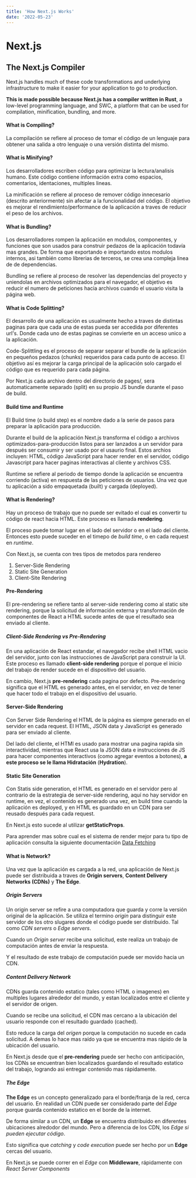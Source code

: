 ```yaml
---
title: 'How Next.js Works'
date: '2022-05-23'
---
```


# Next.js

## The Next.js Compiler
Next.js handles much of these code transformations and underlying infrastructure to make it easier for your application to go to production.

**This is made possible because Next.js has a compiler written in Rust**, a low-level programming language, and SWC, a platform that can be used for compilation, minification, bundling, and more.

#### What is Compiling?

La compilación se refiere al proceso de tomar el código de un lenguaje para obtener una salida a otro lenguaje o una versión distinta del mismo.

#### What is Minifying?

Los desarrolladores escriben código para optimizar la lectura/analisis humano. Este código contiene información extra como espacios, comentarios, identaciones, multiples lineas. 

La minificación se refiere al proceso de remover código innecesario (descrito anteriormente) sin afectar a la funcionalidad del código. El objetivo es mejorar el rendimiento/performance de la aplicación a traves de reducir el peso de los archivos.

#### What is Bundling?

Los desarrolladores rompen la aplicación en modulos, componentes, y funciones que son usados para construir pedazos de la aplicación todavía mas grandes. De forma que exportando e importando estos modulos internos, asi también como librerias de terceros, se crea una compleja linea de de dependencias. 

Bundling se refiere al proceso de resolver las dependencias del proyecto y uniendolas en archivos optimizados para el navegador, el objetivo es reducir el numero de peticiones hacia archivos cuando el usuario visita la página web.

#### What is Code Splitting?

El desarrollo de una aplicación es usualmente hecho a traves de distintas paginas para que cada una de estas pueda ser accedida por diferentes url's. Donde cada uno de estas paginas se convierte en un acceso unico a la aplicación. 

Code-Splittling es el proceso de separar separar el bundle de la aplicación en pequeños pedazos (chunks) requeridos para cada punto de acceso. El objetivo así es mejorar la carga principal de la aplicación solo cargado el código que es requerido para cada página.

Por Next.js cada archivo dentro del directorio de pages/, sera automaticamente separado (split) en su propio JS bundle durante el paso de build.

#### Build time and Runtime

El Build time (o build step) es el nombre dado a la serie de pasos para preparar la aplicación para producción. 

Durante el build de la aplicación Next.js transforma el código a archivos optimizados-para-producción listos para ser lanzados a un servidor para después ser consumir y ser usado por el usaurio final.
Estos archios incluyen: HTML, código JavaScript para hacer render en el servidor, código Javascript para hacer paginas interactivas al cliente y archivos CSS.

Runtime se refiere al periodo de tiempo donde la aplicación se encuentra corriendo (activa) en respuesta de las peticiones de usuarios. Una vez que tu aplicación a sido empaquetada (built) y cargada (deployed).

#### What is Rendering?

Hay un proceso de trabajo que no puede ser evitado el cual es convertir tu código de react hacia HTML. Este proceso es llamada **rendering**.

El proceso puede tomar lugar en el lado del servidor o en el lado del cliente. 
Entonces esto puede suceder en el timepo de *build time*, o en cada request en *runtime*.

Con Next.js, se cuenta con tres tipos de metodos para rendereo
  1. Server-Side Rendering
  2. Static Site Generation
  3. Client-Site Rendering

#### Pre-Rendering

El pre-rendering se refiere tanto al server-side rendering como al static site rendering, porque la solicitud de información externa y transformación de componentes de React a HTML sucede antes de que el resultado sea enviado al cliente. 

##### Client-Side Rendering vs Pre-Rendering

En una aplicación de React estandar, el navegador recibe shell HTML vacio del servidor, junto con las instrucciones de JavaScript para construir la UI. Este proceso es llamado **client-side rendering** porque el porque el inicio del trabajo de render sucede en el dispositivo del usuario. 

En cambio, Next.js **pre-rendering** cada pagina por defecto. Pre-rendering significa que el HTML es generado antes, en el servidor, en vez de tener que hacer todo el trabajo en el dispositivo del usuario.

#### Server-Side Rendering

Con Server Side Rendering el HTML de la página es siempre generado en el servidor en cada request. El HTML, JSON data y JavaScript es generado para ser enviado al cliente.

Del lado del cliente, el HTMl es usado para mostrar una pagina rapida sin interactividad, mientras que React usa la JSON data e instrucciones de JS para hacer componentes interactivos (como agregar eventos a botones), **a este proceso se le llama Hidratación** (**Hydration**).

#### Static Site Generation

Con Statis side generation, el HTML es generado en el servidor pero al contrario de la estrategia de server-side rendering, aquí no hay servidor en runtime, en vez, el contenido es generado una vez, en build time cuando la aplicación es deployed, y en HTML es guardado en un CDN para ser reusado después para cada request. 

En Next.js esto sucede al utilizar **getStaticProps**.

Para aprender mas sobre cual es el sistema de render mejor para tu tipo de aplicación consulta la siguiente documentación [Data Fetching](https://nextjs.org/docs/basic-features/data-fetching/overview)

#### What is Network?

Una vez que la aplicación es cargada a la red, una aplicación de Next.js puede ser distribuida a traves de **Origin servers**, **Content Delivery Networks (CDNs)** y **The Edge**.

##### Origin Servers

Un origin server se refire a una computadora que guarda y corre la versión original de la aplicación. 
Se utiliza el termino *origin* para distinguir este servidor de los otro slugares donde el código puede ser distribuido. Tal como *CDN servers* o *Edge servers*.

Cuando un *Origin server* recibe una solicitud, este realiza un trabajo de computación antes de enviar la respuesta. 

Y el resultado de este trabajo de computación puede ser movido hacia un CDN.

##### Content Delivery Network

CDNs guarda contenido estatico (tales como HTML o imagenes) en multiples lugares alrededor del mundo, y estan localizados entre el cliente y el servidor de origen.

Cuando se recibe una solicitud, el CDN mas cercano a la ubicación del usuario responde con el resultado guardado (cached).

Esto reduce la carga del *origen* porque la computación no sucede en cada solicitud. A demas lo hace mas raído ya que se encuentra mas rápido de la ubicación del usuario. 

En Next.js desde que el **pre-rendering** puede ser hecho con anticipación, los CDNs se encuentran bien localizados guardando el resultado estatico del trabajo, logrando asi entregar contenido mas rápidamente.

##### The Edge

**The Edge** es un concepto generalizado para el borde/franja de la red, cerca del usuario. En realidad un CDN puede ser considerado parte del *Edge* porque guarda contenido estatico en el borde de la internet. 

De forma similar a un CDN, un **Edge** se encuentra distribuido en diferentes ubicaciones alredodor del mundo. Pero a diferencia de los CDN, los *Edge si pueden ejecutar código*.

Esto significa que *catching* y *code execution* puede ser hecho por un **Edge** cercas del usuario.

En Next.js se puede correr en el *Edge* con **Middleware**, rápidamente con *React Server Components*
